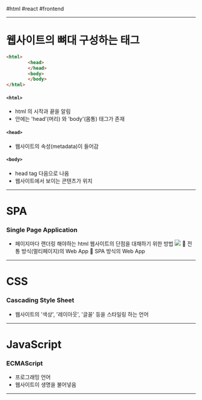 #html #react #frontend

---

# 웹사이트의 뼈대 구성하는 태그

```html
<html>
		<head>
		</head>
		<body>
		</body>
</html>
```
####  `<html>`
- html 의 시작과 끝을 알림
- 안에는 'head'(머리) 와 'body'(몸통) 태그가 존재

#### `<head>`
- 웹사이트의 속성(metadata)이 들어감

#### `<body>`
- head tag 다음으로 나옴
- 웹사이트에서 보이는 콘텐츠가 위치

---

# SPA
### Single Page Application

- 페이지마다 랜더링 해야하는 html 웹사이트의 단점을 대채하기 위한 방법
![](https://i.imgur.com/X9BKOWJ.jpg)
					🔼 전통 방식(멀티페이지)의 Web App                🔼 SPA 방식의 Web App

---

# CSS
### Cascading Style Sheet
- 웹사이트의 '색상', '레이아웃', '글꼴' 등을 스타일링 하는 언어

---
# JavaScript
### ECMAScript
- 프로그래밍 언어
- 웹사이트이 생명을 불어넣음

---

